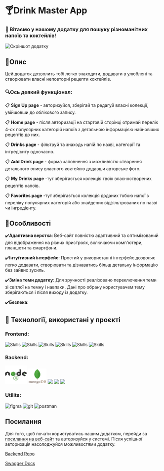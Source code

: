 # 🍸Drink Master App

 ### 👋 Вітаємо у нашому додатку для пошуку різноманітних напоїв та коктейлів!

![Скріншот додатку](/public/readme/site-animation.gif)

## 📝Опис 

Цей додаток дозволить тобі легко знаходити, додавати в улюблені та створювати власні неповторні рецепти коктейлів. 
### 🔍Ось деякий функціонал:

📋 **Sign Up page** - авторизуйся, зберігай та редагуй власні колекції, увійшовши до облікового запису.

📋 **Home page** - після авторизації на стартовій сторінці отримай перелік 4-ох популярних категорій напоїв з детальною інформацією найновіших рецептів до них.

📋 **Drinks page** - фільтруй та знаходь напій по назві, категорії та інгредієнту одночасно.

📋 **Add Drink page** - форма заповнення з можливістю створення детального опису власного коктейлю додавши авторське фото.
  
📋 **My Drinks page** -тут зберігається колекція твоїх власностворених рецептів напоїв.
  
📋 **Favorites page** -тут зберігається колекція доданих тобою напої з переліку популярних категорій або знайдених відфільтрованих по назві чи інгредієнту.

## 🎯Особливості 

✔️**Адаптивна верстка**: Веб-сайт повністю адаптивний та оптимізований для відображення на різних пристроях, включаючи комп'ютери, планшети та смартфони.

✔️**Інтуїтивний інтерфейс**: Простий у використанні інтерфейс дозволяє легко додавати, створювати та дізнаватись більш детальну інформацію без зайвих зусиль.

✔️**Зміна теми додатку**: Для зручності реалізовано переключення теми зі світлої на темну і навпаки. Дані про обрану користувачем тему зберігаються і після виходу із додатку.

✔️**Безпека**: 

## 🔧 Технології, використані у проєкті
### **Frontend**:
<p align="left"><img src="https://cdn.jsdelivr.net/gh/devicons/devicon/icons/react/react-original.svg" alt="Skills" width="40" height="40"/>  
<img src="https://cdn.jsdelivr.net/gh/devicons/devicon/icons/redux/redux-original.svg" alt="Skills" width="40" height="40"/> 
<img src="https://cdn.jsdelivr.net/gh/devicons/devicon/icons/html5/html5-original.svg" alt="Skills" width="40" height="40"/>  
<img src="https://cdn.jsdelivr.net/gh/devicons/devicon/icons/css3/css3-original.svg" alt="Skills" width="40" height="40"/>  
<img src="https://cdn.jsdelivr.net/gh/devicons/devicon/icons/javascript/javascript-original.svg" alt="Skills" width="40" height="40"/>  
<img src="https://www.vectorlogo.zone/logos/tailwindcss/tailwindcss-icon.svg" alt="Skills" width="40" height="40"/> </p>


### **Backend**:
<p align="left"><img src="https://raw.githubusercontent.com/devicons/devicon/master/icons/nodejs/nodejs-original-wordmark.svg" alt="nodejs" width="70" height="60"/>
<img src="https://raw.githubusercontent.com/devicons/devicon/master/icons/mongodb/mongodb-original-wordmark.svg" alt="mongodb" width="60" height="50"/>
<img src="https://raw.githubusercontent.com/swagger-api/swagger.io/wordpress/images/assets/SW-logo-clr.png" height="50">
<img src="https://github.com/MarioTerron/logo-images/blob/master/logos/expressjs.png" height="30">
<img src="https://cloudinary-res.cloudinary.com/image/upload/c_scale,w_300/v1/logo/for_white_bg/cloudinary_logo_for_white_bg.svg" height="30"></p>


### **Utilits**:
<p align="left" ><img src="https://www.vectorlogo.zone/logos/figma/figma-icon.svg" alt="figma"  width="40" height="40"/>
<img src="https://www.vectorlogo.zone/logos/git-scm/git-scm-icon.svg" alt="git"  width="40" height="40"/>
<img src="https://www.vectorlogo.zone/logos/getpostman/getpostman-icon.svg"  alt="postman" width="40" height="40"/></p>

## Посилання

Для того, щоб почати користуватись нашим додатком, перейди за [посилання на веб-сайт](https://r3enox.github.io/frontend-drink-master/) та авторизуйся у системі. Після успішної авторизація насолоджуйся можливостями додатку.

[Backend Repo](https://github.com/R3enox/backend-drink-master)

[Swagger Docs]( https://drink-master-4fm6.onrender.com/api-docs)

